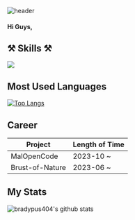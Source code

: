 ![header](https://capsule-render.vercel.app/api?type=transparent&color=auto&height=150&section=header&text=Hi%20I\'m%20foliv0ra&fontColor=8904B1&desc=Let\'s%20analyze%20Malware%20together\!&descAlign=60&descAlignY=90)


#### Hi Guys, 

⚒   **Skills**   ⚒
------
<img src="https://img.shields.io/badge/Python-3766AB?style=flat-square&logo=Python&logoColor=white"/></a>


Most Used Languages
------
[![Top Langs](https://github-readme-stats.vercel.app/api/top-langs/?username=bradypus404&layout=compact)](https://github.com/bradypus404/github-readme-stats)

Career
------
Project  |  Length of Time  |
------------- | ------------- | 
MalOpenCode  | 2023-10 ~  |  
Brust-of-Nature  | 2023-06 ~  |


My Stats
------
![bradypus404's github stats](https://github-readme-stats.vercel.app/api?username=bradypus404&show_icons=true&theme=radical)
